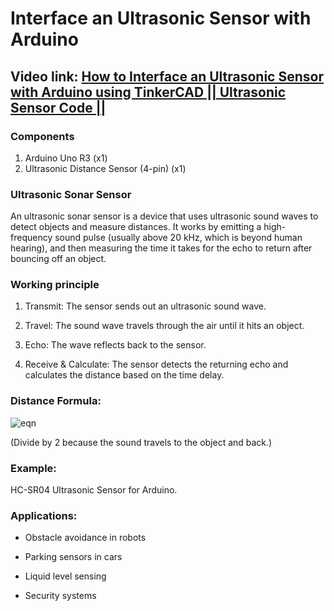 # Interface an Ultrasonic Sensor with Arduino
## Video link: [ How to Interface an Ultrasonic Sensor with Arduino using TinkerCAD || Ultrasonic Sensor Code || ](https://www.youtube.com/watch?v=dgQuT0zOOpc)


### Components
1. Arduino Uno R3 (x1)
2. Ultrasonic Distance Sensor (4-pin) (x1)

### Ultrasonic Sonar Sensor
 An ultrasonic sonar sensor is a device that uses ultrasonic sound waves to detect objects and measure distances. It works by emitting a high-frequency sound pulse (usually above 20 kHz, which is beyond human hearing), and then measuring the time it takes for the echo to return after bouncing off an object.

### Working principle
1. Transmit: The sensor sends out an ultrasonic sound wave.

2. Travel: The sound wave travels through the air until it hits an object.

3. Echo: The wave reflects back to the sensor.

4. Receive & Calculate: The sensor detects the returning echo and calculates the distance based on the time delay.

### Distance Formula:

![eqn](https://latex.codecogs.com/svg.image?&space;distance=\frac{time\times\text{speed&space;of&space;sound}}{2})
​

 
 (Divide by 2 because the sound travels to the object and back.)

### Example:
HC-SR04 Ultrasonic Sensor for Arduino.

### Applications:
 - Obstacle avoidance in robots

- Parking sensors in cars

- Liquid level sensing

- Security systems
